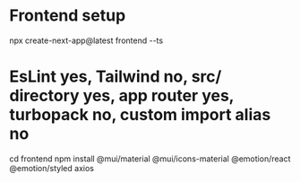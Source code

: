 # Frontend setup
npx create-next-app@latest frontend --ts
# EsLint yes, Tailwind no, src/ directory yes, app router yes, turbopack no, custom import alias no
cd frontend
npm install @mui/material @mui/icons-material @emotion/react @emotion/styled axios

